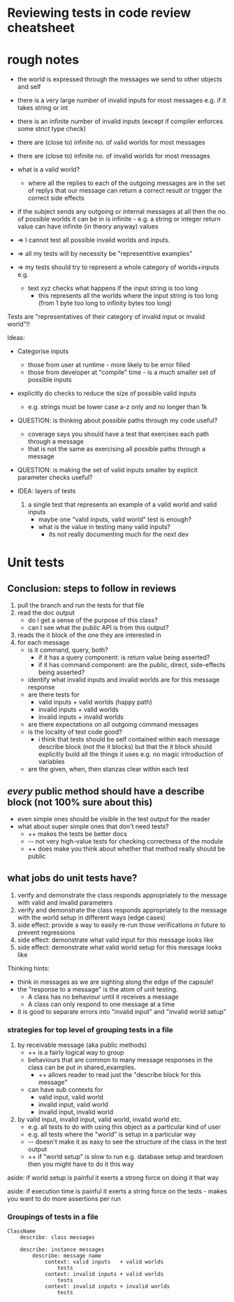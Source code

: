 # Reviewing tests in code review cheatsheet

# rough notes

- the world is expressed through the messages we send to other objects and self

- there is a very large number of invalid inputs for most messages e.g. if it
  takes string or int
- there is an infinite number of invalid inputs (except if compiler enforces
  some strict type check)
- there are (close to) infinite no. of valid worlds for most messages
- there are (close to) infinite no. of invalid worlds for most messages

- what is a valid world?
    - where all the replies to each of the outgoing messages are in the set of
      replys that our message can return a correct result or trigger the correct
      side effects
- if the subject sends any outgoing or internal messages at all then the no. of
  possible worlds it can be in is infinite - e.g. a string or integer return
  value can have infinite (in theory anyway) values

- => I cannot test all possible invalid worlds and inputs.
- => all my tests will by necessity be "representitive examples"
- => my tests should try to represent a whole category of worlds+inputs e.g.
    - text xyz checks what happens if the input string is too long
        - this represents all the worlds where the input string is too long
          (from 1 byte too long to infinity bytes too long)

Tests are "representatives of their category of invalid input or invalid
world"!!

Ideas:

- Categorise inputs
    - those from user at runtime - more likely to be error filled
    - those from developer at "compile" time - is a much smaller set of possible
      inputs
- explicitly do checks to reduce the size of possible valid inputs
    - e.g. strings must be lower case a-z only and no longer than 1k

- QUESTION: is thinking about possible paths through my code useful?
    - coverage says you should have a test that exercises each path through a
      message
    - that is not the same as exercising all possible paths through a message

- QUESTION: is making the set of valid inputs smaller by explicit parameter
  checks useful?

- IDEA: layers of tests
    1. a single test that represents an example of a valid world and valid
       inputs
        - maybe one "valid inputs, valid world" test is enough?
        - what is the value in testing many valid inputs?
            - its not really documenting much for the next dev

# Unit tests

## Conclusion: steps to follow in reviews

1. pull the branch and run the tests for that file
1. read the doc output
    - do I get a sense of the purpose of this class?
    - can I see what the public API is from this output?
1. reads the it block of the one they are interested in
1. for each message
    - is it command, query, both?
        - if it has a query component: is return value being asserted?
        - if it has command component: are the public, direct, side-effects
          being asserted?
    - identify what invalid inputs and invalid worlds are for this message
      response
    - are there tests for
        - valid inputs + valid worlds (happy path)
        - invalid inputs + valid worlds
        - invalid inputs + invalid worlds
    - are there expectations on all outgoing command messages
    - is the locality of test code good?
        - i think that tests should be self contained within each message
          describe block (not the it blocks) but that the it block should
          explicitly build all the things it uses e.g. no magic introduction of
          variables
    - are the given, when, then stanzas clear within each test

## _every_ public method should have a describe block (not 100% sure about this)

- even simple ones should be visible in the test output for the reader
- what about super simple ones that don't need tests?
    - ++ makes the tests be better docs
    - -- not very high-value tests for checking correctness of the module
    - ++ does make you think about whether that method really should be public

## what jobs do unit tests have?

1. verify and demonstrate the class responds appropriately to the message with
   valid and invalid parameters
1. verify and demonstrate the class responds appropriately to the message with
   the world setup in different ways (edge cases)
1. side effect: provide a way to easily re-run those verifications in future to
   prevent regressions
1. side effect: demonstrate what valid input for this message looks like
1. side effect: demonstrate what valid world setup for this message looks like

Thinking hints:

- think in messages as we are sighting along the edge of the capsule!
- the "response to a message" is the atom of unit testing.
    - A class has no behaviour until it receives a message
    - A class can only respond to one message at a time
- it is good to separate errors into "invalid input" and "invalid world setup"

### strategies for top level of grouping tests in a file

1. by receivable message (aka public methods)
    - ++ is a fairly logical way to group
    - behaviours that are common to many message responses in the class can be
      put in shared_examples.
        - ++ allows reader to read just the "describe block for this message"
    - can have sub contexts for
        - valid input, valid world
        - invalid input, valid world
        - invalid input, invalid world
1. by valid input, invalid input, valid world, invalid world etc.
    - e.g. all tests to do with using this object as a particular kind of user
    - e.g. all tests where the "world" is setup in a particular way
    - -- doesn't make it as easy to see the structure of the class in the test
      output
    - ++ if "world setup" is slow to run e.g. database setup and teardown then
      you might have to do it this way

aside: if world setup is painful it exerts a strong force on doing it that way

aside: if execution time is painful it exerts a string force on the tests -
makes you want to do more assertions per run

### Groupings of tests in a file

```
ClassName
    describe: class messages

    describe: instance messages
        describe: message name
            context: valid inputs   + valid worlds
                tests
            context: invalid inputs + valid worlds
                tests
            context: invalid inputs + invalid worlds
                tests
```
